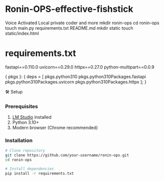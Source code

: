 # Ronin-OPS-effective-fishstick
Voice Activated Local private coder and more
mkdir ronin-ops
cd ronin-ops
touch main.py requirements.txt README.md
mkdir static
touch static/index.html

# requirements.txt
fastapi==0.110.0
uvicorn==0.29.0
httpx==0.27.0
python-multipart==0.0.9

{ pkgs }: {
    deps = [
        pkgs.python310
        pkgs.python310Packages.fastapi
        pkgs.python310Packages.uvicorn
        pkgs.python310Packages.httpx
    ];
}


🛠️ Setup

### Prerequisites
1. [LM Studio](https://lmstudio.ai/) installed
2. Python 3.10+
3. Modern browser (Chrome recommended)

### Installation
```bash
# Clone repository
git clone https://github.com/your-username/ronin-ops.git
cd ronin-ops

# Install dependencies
pip install -r requirements.txt

